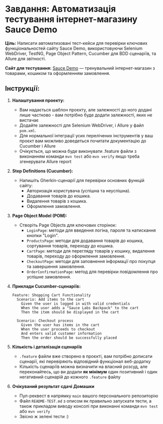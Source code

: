 # Завдання: Автоматизація тестування інтернет-магазину Sauce Demo

**Ціль:** Написати автоматизовані тест-кейси для перевірки ключових функціональностей сайту Sauce Demo, використовуючи Selenium WebDriver, TestNG, Page Object Pattern, Cucumber для BDD сценаріїв, та Allure для звітності.

**Сайт для тестування:** [Sauce Demo](https://www.saucedemo.com/) — тренувальний інтернет-магазин з товарами, кошиком та оформленням замовлення.

## Інструкції:

1. **Налаштування проекту:**
    - Вам надається шаблон проєкту, але залежності до ного додані лише частково - вам потрібно буде додати залежності, яких не вистачає
    - Додайте залежності для Selenium WebDriver, і Allure у файл `pom.xml`.
    - Для нормальної інтеграції усих перелічених інструментів у ваш проєкт вам можливо доведеться почитати документацію до Cucumber і Allure
    - Очікується, що можна буде виконувати .feature файли з виконанням команди `mvn test` або `mvn verify` якщо треба згенерувати Allure report

2. **Step Definitions (Cucumber):**
    - Напишіть Gherkin-сценарії для перевірки основних функцій сайту:
        - Авторизація користувача (успішна та неуспішна).
        - Додавання товарів до кошика.
        - Видалення товарів з кошика.
        - Оформлення замовлення.

3. **Page Object Model (POM):**
   - Створіть Page Objects для ключових сторінок:
        - `LoginPage`: методи для введення логіна, пароля та натискання кнопки "Login".
        - `ProductsPage`: методи для додавання товарів до кошика, сортування товарів, переходу до кошика.
        - `CartPage`: методи для перегляду товарів у кошику, видалення товарів, переходу до оформлення замовлення.
        - `CheckoutPage`: методи для заповнення інформації про покупця та завершення замовлення.
        - `OrderConfirmationPage`: метод для перевірки повідомлення про успішне замовлення.

4. **Приклади Cucumber-сценаріїв:**

   ```gherkin
   Feature: Shopping Cart Functionality
     Scenario: Add items to the cart
       Given the user is logged in with valid credentials
       When the user adds a "Sauce Labs Backpack" to the cart
       Then the item should be displayed in the cart

     Scenario: Checkout process
       Given the user has items in the cart
       When the user proceeds to checkout
       And enters valid customer information
       Then the order should be successfully placed

5. **Кількість і деталізація сценаріїв**
   - `.feature` файли вже створено в проєкті, вам потрібно дописати сценарії, які перевіряють відповідний функціонал веб-додатку
   - Кількість сценаріїв можна визначити на власний розсуд, але переконайтесь, що ви додали **як мінімум** один позитивний і один негативний сценарій до кожного `.feature` файлу

6. **Очікуваний результат сдачі Домашки**
   - Пул-реквест в напрямку `main` вашого персонального репозиторію
   - Файл `README-TEST.md` з описом як правильно запускати тести, а також прикладом виводу консолі при виконанні команди `mvn test` або `mvn verify`
   - Звісно ж зелені тести :)